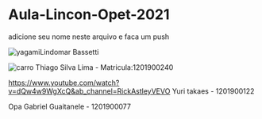 # Aula-Lincon-Opet-2021

adicione seu nome neste arquivo e faca um push

![yagami](https://omelhordoskingoffighters.files.wordpress.com/2012/06/io-max.gif?w=300)Lindomar Bassetti

![carro](https://www.e-farsas.com/wp-content/uploads/carro.gif)
Thiago Silva Lima - Matricula:1201900240

https://www.youtube.com/watch?v=dQw4w9WgXcQ&ab_channel=RickAstleyVEVO
Yuri takaes - 1201900122

Opa
Gabriel Guaitanele - 1201900077
